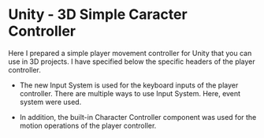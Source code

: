 # Unity - 3D Simple Caracter Controller

Here I prepared a simple player movement controller for Unity that you can use in 3D projects. I have specified below the specific headers of the player controller.

* The new Input System is used for the keyboard inputs of the player controller. There are multiple ways to use Input System. Here, event system were used.

* In addition, the built-in Character Controller component was used for the motion operations of the player controller.



